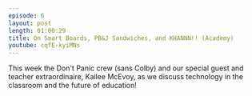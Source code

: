 ```yaml
---
episode: 6
layout: post
length: 01:00:29
title: On Smart Boards, PB&J Sandwiches, and KHANNN!! (Academy)
youtube: cqfE-kyiMNs
---
```


This week the Don't Panic crew (sans Colby) and our special guest and teacher extraordinaire, Kailee McEvoy, as we discuss technology in the classroom and the future of education!